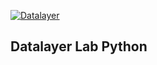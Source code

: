[![Datalayer](https://docs.datalayer.io/logo/datalayer-25.svg)](https://datalayer.io)

## Datalayer Lab Python
